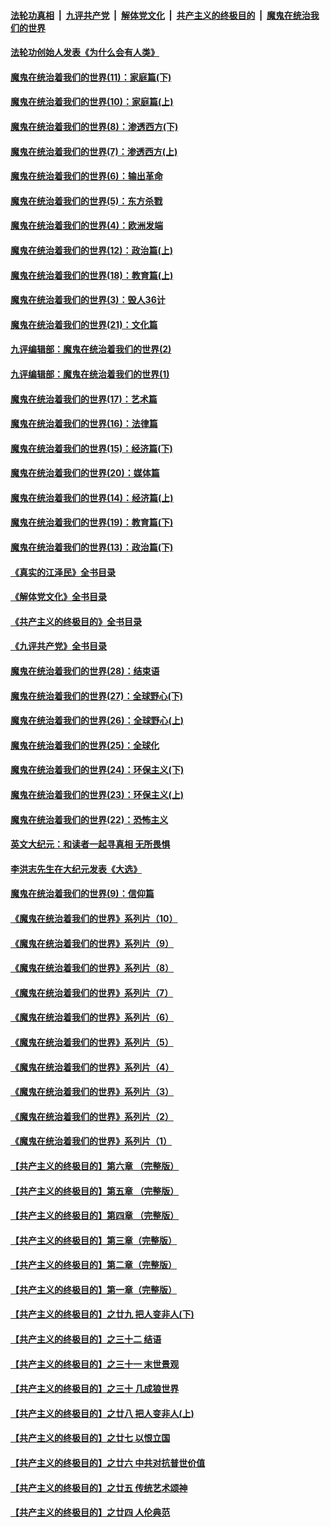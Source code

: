 ####  [法轮功真相](../../../../basic/blob/master/README.md?t=04081211) &nbsp;|&nbsp; [九评共产党](../../../../9ping.md/blob/master/README.md?t=04081211) &nbsp;|&nbsp; [解体党文化](../../../../jtdwh.md/blob/master/README.md?t=04081211)  &nbsp;|&nbsp; [共产主义的终极目的](../../../../gczydzjmd.md/blob/master/README.md?t=04081211) &nbsp;|&nbsp; [魔鬼在统治我们的世界](../../../../mgztzwmdsj.md/blob/master/README.md?t=04081211) 

#### [法轮功创始人发表《为什么会有人类》](../pages/nsc422/n13912117.md?t=04081211) 

#### [魔鬼在统治着我们的世界(11)：家庭篇(下)](../pages/nsc422/n10440961.md?t=04081211) 

#### [魔鬼在统治着我们的世界(10)：家庭篇(上)](../pages/nsc422/n10435448.md?t=04081211) 

#### [魔鬼在统治着我们的世界(8)：渗透西方(下)](../pages/nsc422/n10429603.md?t=04081211) 

#### [魔鬼在统治着我们的世界(7)：渗透西方(上)](../pages/nsc422/n10426013.md?t=04081211) 

#### [魔鬼在统治着我们的世界(6)：输出革命](../pages/nsc422/n10421536.md?t=04081211) 

#### [魔鬼在统治着我们的世界(5)：东方杀戮](../pages/nsc422/n10417707.md?t=04081211) 

#### [魔鬼在统治着我们的世界(4)：欧洲发端](../pages/nsc422/n10414890.md?t=04081211) 

#### [魔鬼在统治着我们的世界(12)：政治篇(上)](../pages/nsc422/n10444576.md?t=04081211) 

#### [魔鬼在统治着我们的世界(18)：教育篇(上)](../pages/nsc422/n10526970.md?t=04081211) 

#### [魔鬼在统治着我们的世界(3)：毁人36计](../pages/nsc422/n10411583.md?t=04081211) 

#### [魔鬼在统治着我们的世界(21)：文化篇](../pages/nsc422/n10597706.md?t=04081211) 

#### [九评编辑部：魔鬼在统治着我们的世界(2)](../pages/nsc422/n10410036.md?t=04081211) 

#### [九评编辑部：魔鬼在统治着我们的世界(1)](../pages/nsc422/n10406825.md?t=04081211) 

#### [魔鬼在统治着我们的世界(17)：艺术篇](../pages/nsc422/n10499093.md?t=04081211) 

#### [魔鬼在统治着我们的世界(16)：法律篇](../pages/nsc422/n10485969.md?t=04081211) 

#### [魔鬼在统治着我们的世界(15)：经济篇(下)](../pages/nsc422/n10469975.md?t=04081211) 

#### [魔鬼在统治着我们的世界(20)：媒体篇](../pages/nsc422/n10586579.md?t=04081211) 

#### [魔鬼在统治着我们的世界(14)：经济篇(上)](../pages/nsc422/n10457370.md?t=04081211) 

#### [魔鬼在统治着我们的世界(19)：教育篇(下)](../pages/nsc422/n10564808.md?t=04081211) 

#### [魔鬼在统治着我们的世界(13)：政治篇(下)](../pages/nsc422/n10448270.md?t=04081211) 

#### [《真实的江泽民》全书目录](../pages/nsc422/n13721399.md?t=04081211) 

#### [《解体党文化》全书目录](../pages/nsc422/n13721157.md?t=04081211) 

#### [《共产主义的终极目的》全书目录](../pages/nsc422/n13721048.md?t=04081211) 

#### [《九评共产党》全书目录](../pages/nsc422/n13708085.md?t=04081211) 

#### [魔鬼在统治着我们的世界(28)：结束语](../pages/nsc422/n10936246.md?t=04081211) 

#### [魔鬼在统治着我们的世界(27)：全球野心(下)](../pages/nsc422/n10928319.md?t=04081211) 

#### [魔鬼在统治着我们的世界(26)：全球野心(上)](../pages/nsc422/n10900318.md?t=04081211) 

#### [魔鬼在统治着我们的世界(25)：全球化](../pages/nsc422/n10788205.md?t=04081211) 

#### [魔鬼在统治着我们的世界(24)：环保主义(下)](../pages/nsc422/n10695307.md?t=04081211) 

#### [魔鬼在统治着我们的世界(23)：环保主义(上)](../pages/nsc422/n10688613.md?t=04081211) 

#### [魔鬼在统治着我们的世界(22)：恐怖主义](../pages/nsc422/n10614727.md?t=04081211) 

#### [英文大纪元：和读者一起寻真相 无所畏惧](../pages/nsc422/n12542027.md?t=04081211) 

#### [李洪志先生在大纪元发表《大选》](../pages/nsc422/n12534746.md?t=04081211) 

#### [魔鬼在统治着我们的世界(9)：信仰篇](../pages/nsc422/n10432159.md?t=04081211) 

#### [《魔鬼在统治着我们的世界》系列片（10）](../pages/nsc422/n12292670.md?t=04081211) 

#### [《魔鬼在统治着我们的世界》系列片（9）](../pages/nsc422/n12290859.md?t=04081211) 

#### [《魔鬼在统治着我们的世界》系列片（8）](../pages/nsc422/n12287445.md?t=04081211) 

#### [《魔鬼在统治着我们的世界》系列片（7）](../pages/nsc422/n12283425.md?t=04081211) 

#### [《魔鬼在统治着我们的世界》系列片（6）](../pages/nsc422/n12282314.md?t=04081211) 

#### [《魔鬼在统治着我们的世界》系列片（5）](../pages/nsc422/n12281419.md?t=04081211) 

#### [《魔鬼在统治着我们的世界》系列片（4）](../pages/nsc422/n12274024.md?t=04081211) 

#### [《魔鬼在统治着我们的世界》系列片（3）](../pages/nsc422/n12271322.md?t=04081211) 

#### [《魔鬼在统治着我们的世界》系列片（2）](../pages/nsc422/n12269049.md?t=04081211) 

#### [《魔鬼在统治着我们的世界》系列片（1）](../pages/nsc422/n12267575.md?t=04081211) 

#### [【共产主义的终极目的】第六章 （完整版）](../pages/nsc422/n11428913.md?t=04081211) 

#### [【共产主义的终极目的】第五章 （完整版）](../pages/nsc422/n11428912.md?t=04081211) 

#### [【共产主义的终极目的】第四章 （完整版）](../pages/nsc422/n11428907.md?t=04081211) 

#### [【共产主义的终极目的】第三章（完整版）](../pages/nsc422/n11428848.md?t=04081211) 

#### [【共产主义的终极目的】第二章（完整版）](../pages/nsc422/n11428831.md?t=04081211) 

#### [【共产主义的终极目的】第一章（完整版）](../pages/nsc422/n11417651.md?t=04081211) 

#### [【共产主义的终极目的】之廿九 把人变非人(下)](../pages/nsc422/n11344140.md?t=04081211) 

#### [【共产主义的终极目的】之三十二 结语](../pages/nsc422/n11360535.md?t=04081211) 

#### [【共产主义的终极目的】之三十一 末世景观](../pages/nsc422/n11351129.md?t=04081211) 

#### [【共产主义的终极目的】之三十 几成狼世界](../pages/nsc422/n11348280.md?t=04081211) 

#### [【共产主义的终极目的】之廿八 把人变非人(上)](../pages/nsc422/n11340492.md?t=04081211) 

#### [【共产主义的终极目的】之廿七 以恨立国](../pages/nsc422/n11336944.md?t=04081211) 

#### [【共产主义的终极目的】之廿六 中共对抗普世价值](../pages/nsc422/n11324785.md?t=04081211) 

#### [【共产主义的终极目的】之廿五 传统艺术颂神](../pages/nsc422/n11296396.md?t=04081211) 

#### [【共产主义的终极目的】之廿四 人伦典范](../pages/nsc422/n11296397.md?t=04081211) 

